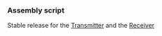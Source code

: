 ### Assembly script

Stable release for the [Transmitter](/Code/WORKING/2_1_sec_Speed_version/transmitter_code.asm) and the [Receiver](/Code/WORKING/2_1_sec_Speed_version/receiver_code.asm)
